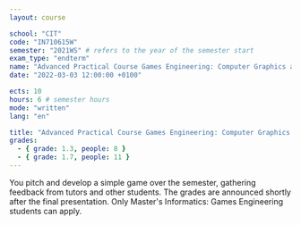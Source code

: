 ```yaml
---
layout: course

school: "CIT"
code: "IN710615W"
semester: "2021WS" # refers to the year of the semester start
exam_type: "endterm"
name: "Advanced Practical Course Games Engineering: Computer Graphics and Visualization"
date: "2022-03-03 12:00:00 +0100"

ects: 10
hours: 6 # semester hours
mode: "written"
lang: "en"

title: "Advanced Practical Course Games Engineering: Computer Graphics and Visualization 2021WS Endterm"
grades:
  - { grade: 1.3, people: 8 }
  - { grade: 1.7, people: 11 }
---
```


You pitch and develop a simple game over the semester, gathering feedback from tutors and other students. The grades are announced shortly after the final presentation. Only Master's Informatics: Games Engineering students can apply.
